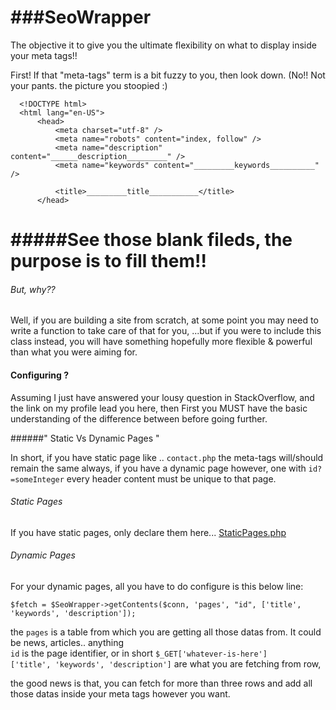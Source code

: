 ###SeoWrapper
===========

The objective it to give you the ultimate flexibility on what to display inside your meta tags!!

First! If that "meta-tags" term is a bit fuzzy to you, then look down. (No!! Not your pants. the picture you stoopied :)

      <!DOCTYPE html>
      <html lang="en-US">
          <head>
              <meta charset="utf-8" />
              <meta name="robots" content="index, follow" />
              <meta name="description" content="______description_________" />
              <meta name="keywords" content="_________keywords__________" />
              
              <title>_________title___________</title>
          </head>




#####See those blank fileds, the purpose is to fill them!!
===========

###### But, why??

Well, if you are building a site from scratch, at some point you may need to write a function to take care of that for you, ...but if you were to include this class instead, you will have something hopefully more flexible & powerful than what you were aiming for.


#### Configuring ?

Assuming I just have answered your lousy question in StackOverflow, and the link on my profile lead you here, then First you MUST have the basic understanding of the difference between before going further.         

######" Static Vs Dynamic Pages "

In short, if you have static page like .. `contact.php` the meta-tags will/should remain the same always, if you have a dynamic page however, one with `id?=someInteger` every header content must be unique to that page.


###### Static Pages 
If you have static pages, only declare them here... [StaticPages.php]( https://github.com/Eritrea/seoWrapper/blob/master/src/StaticPages.php)


###### Dynamic Pages

For your dynamic pages, all you have to do configure is this below line:

`$fetch = $SeoWrapper->getContents($conn, 'pages', "id", ['title', 'keywords', 'description']);`     

 the `pages` is a table from which you are getting all those datas from.  It could be news, articles.. anything     
 `id` is the page identifier, or in short `$_GET['whatever-is-here']`     
 `['title', 'keywords', 'description']` are what you are fetching from row,    


the good news is that, you can fetch for more than three rows and add all those datas inside your meta tags however you want.
